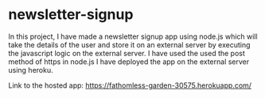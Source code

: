 # newsletter-signup

In this project, I have made a newsletter signup app using node.js which will take the details of the user and store it on an external server by executing the javascript logic on the external server.
I have used the used the post method of https in node.js 
I have deployed the app on the external server using heroku.

Link to the hosted app: https://fathomless-garden-30575.herokuapp.com/
